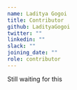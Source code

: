 ```yaml
---
name: Laditya Gogoi
title: Contributor
github: LadityaGogoi
twitter: ""
linkedin: ""
slack: ""
joining_date: ""
role: contributor
---
```


Still waiting for this
